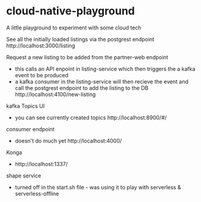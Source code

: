 # cloud-native-playground
A little playground to experiment with some cloud tech


See all the initially loaded listings via the postgrest endpoint
http://localhost:3000/listing

Request a new listing to be added from the partner-web endpoint
 - this calls an API enpoint in listing-service which then triggers the a kafka event to be produced
 - a kafka consumer in the listing-service will then recieve the event and call the postgrest endpoint to add the listing to the DB
http://localhost:4100/new-listing

kafka Topics UI
- you can see currently created topics
http://localhost:8900/#/

consumer endpoint
- doesn't do much yet
http://localhost:4000/

Konga
- http://localhost:1337/

shape service
- turned off in the start.sh file - was using it to play with serverless & serverless-offline

